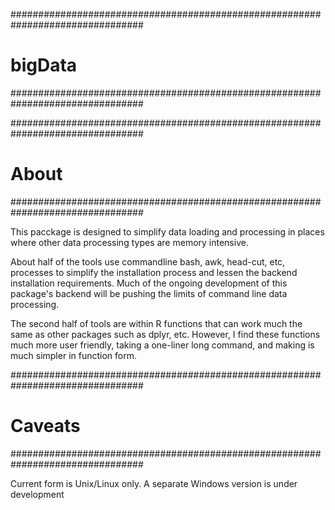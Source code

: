 ################################################################################
# bigData
################################################################################

################################################################################
# About
################################################################################

This pacckage is designed to simplify data loading and processing in places
where other data processing types are memory intensive. 

About half of the tools use commandline bash, awk, head-cut, etc, processes to 
simplify the installation process and lessen the backend installation 
requirements. Much of the ongoing development of this package's backend will be 
pushing the limits of command line data processing. 

The second half of tools are within R functions that can work much the same as
other packages such as dplyr, etc. However, I find these functions much more
user friendly, taking a one-liner long command, and making is much simpler in
function form.

################################################################################
# Caveats
################################################################################

Current form is Unix/Linux only. A separate Windows version is under development



